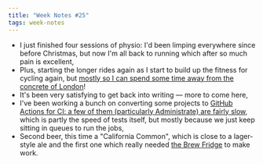 ```yaml
---
title: "Week Notes #25"
tags: week-notes
---
```


* I just finished four sessions of physio: I'd been limping everywhere since
  before Christmas, but now I'm all back to running which after so much pain is
  excellent,
* Plus, starting the longer rides again as I start to build up the fitness for
  cycling again, but [mostly so I can spend some time away from the concrete of
  London][1]!
* It's been very satisfying to get back into writing — more to come here,
* I've been working a bunch on converting some projects to [GitHub Actions for
  CI: a few of them (particularly Administrate) are fairly slow][2], which is
  partly the speed of tests itself, but mostly because we just keep sitting in
  queues to run the jobs,
* Second beer, this time a "California Common", which is close to a lager-style
  ale and the first one which really needed [the Brew Fridge][3] to make work.

[1]: https://www.komoot.com/tour/322999135?ref=itd&share_token=ar0OxMvw4rLk61O1zV0OJURZjlaJ2eocvodj5DZlqQSFiihzRC
[2]: https://github.com/thoughtbot/administrate/pull/1932
[3]: /posts/building-a-brew-fridge.html
